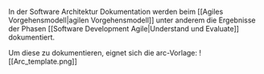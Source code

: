 In der Software Architektur Dokumentation werden beim [[Agiles Vorgehensmodell|agilen Vorgehensmodell]] unter anderem die Ergebnisse der Phasen [[Software Development Agile|Understand und Evaluate]] dokumentiert.

Um diese zu dokumentieren, eignet sich die arc-Vorlage:
![[Arc_template.png]]